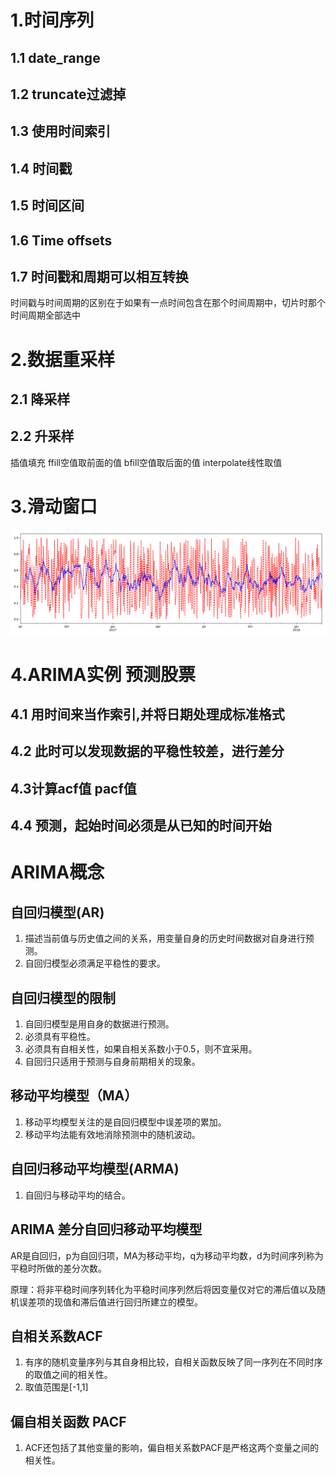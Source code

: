 # 1.时间序列

## 1.1 date_range

## 1.2 truncate过滤掉

## 1.3 使用时间索引

## 1.4 时间戳

## 1.5 时间区间

## 1.6 Time offsets

## 1.7 时间戳和周期可以相互转换
时间戳与时间周期的区别在于如果有一点时间包含在那个时间周期中，切片时那个时间周期全部选中

# 2.数据重采样

## 2.1 降采样

## 2.2 升采样
插值填充
ffill空值取前面的值
bfill空值取后面的值
interpolate线性取值
# 3.滑动窗口

![slide_window](assets/slide_window.png)

# 4.ARIMA实例 预测股票
## 4.1 用时间来当作索引,并将日期处理成标准格式
## 4.2 此时可以发现数据的平稳性较差，进行差分
## 4.3计算acf值 pacf值
## 4.4 预测，起始时间必须是从已知的时间开始

# ARIMA概念

## 自回归模型(AR)

1. 描述当前值与历史值之间的关系，用变量自身的历史时间数据对自身进行预测。
2. 自回归模型必须满足平稳性的要求。

## 自回归模型的限制

1. 自回归模型是用自身的数据进行预测。
2. 必须具有平稳性。
3. 必须具有自相关性，如果自相关系数小于0.5，则不宜采用。
4. 自回归只适用于预测与自身前期相关的现象。

## 移动平均模型（MA）

1. 移动平均模型关注的是自回归模型中误差项的累加。
2. 移动平均法能有效地消除预测中的随机波动。

## 自回归移动平均模型(ARMA)

1. 自回归与移动平均的结合。

## ARIMA 差分自回归移动平均模型

AR是自回归，p为自回归项，MA为移动平均，q为移动平均数，d为时间序列称为平稳时所做的差分次数。

原理：将非平稳时间序列转化为平稳时间序列然后将因变量仅对它的滞后值以及随机误差项的现值和滞后值进行回归所建立的模型。

## 自相关系数ACF

1. 有序的随机变量序列与其自身相比较，自相关函数反映了同一序列在不同时序的取值之间的相关性。
2. 取值范围是[-1,1]

## 偏自相关函数 PACF

1. ACF还包括了其他变量的影响，偏自相关系数PACF是严格这两个变量之间的相关性。

